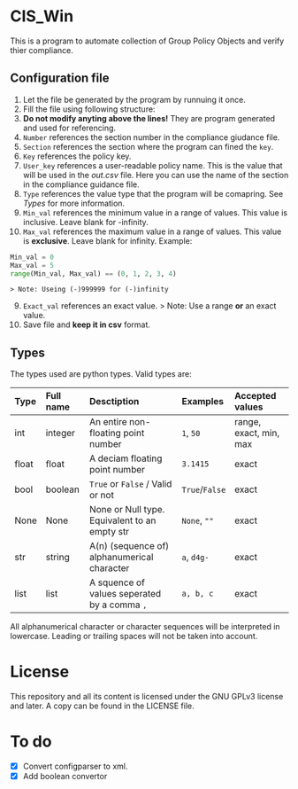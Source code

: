 # CIS_Win
This is a program to automate collection of Group Policy Objects and verify thier compliance.

## Configuration file
1. Let the file be generated by the program by runnuing it once.
2. Fill the file using following structure:
  1. **Do not modify anyting above the lines!** They are program generated and used for referencing.
  2. `Number` references the section number in the compliance giudance file.
  3. `Section` references the section where the program can fined the `key`.
  4. `Key` references the policy key.
  5. `User_key` references a user-readable policy name. This is the value that will be used in the *out.csv* file. Here you can use the name of the section in the compliance guidance file.
  6. `Type` references the value type that the program will be comapring. See *Types* for more information.
  7. `Min_val` references the minimum value in a range of values. This value is inclusive. Leave blank for -infinity.
  8. `Max_val` references the maximum value in a range of values. This value is **exclusive**. Leave blank for infinity.
  Example:
  ```python
  Min_val = 0
  Max_val = 5
  range(Min_val, Max_val) == (0, 1, 2, 3, 4)
  ```
    > Note: Useing (-)999999 for (-)infinity
  9. `Exact_val` references an exact value.
    > Note: Use a range **or** an exact value.
  10. Save file and **keep it in csv** format.

## Types
The types used are python types. Valid types are:

| Type | Full name | Desctiption                         | Examples | Accepted values |
| :--- | :-------- | :---------------------------------- | :------- | :-------------- |
| int  | integer   | An entire non-floating point number | `1`, `50`| range, exact, min, max    |
| float| float     | A deciam floating point number      | `3.1415` | exact           |
| bool | boolean   | `True` or `False` / Valid or not    | `True`/`False`| exact      |
| None | None      | None or Null type. Equivalent to an empty str|`None`, `""`| exact|
| str  | string    | A(n) (sequence of) alphanumerical character|`a`, `d4g-`| exact   |
| list | list      | A squence of values seperated by a comma `,`|`a, b, c`| exact    |

All alphanumerical character or character sequences will be interpreted in lowercase. Leading or trailing spaces will not be taken into account.

# License
This repository and all its content is licensed under the GNU GPLv3 license and later.
A copy can be found in the LICENSE file.

# To do
- [x] Convert configparser to xml.
- [x] Add boolean convertor
